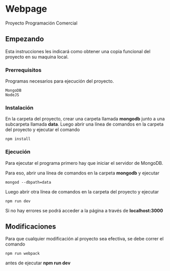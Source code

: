 # Webpage
Proyecto Programación Comercial

## Empezando

Esta instrucciones les indicará como obtener una copia funcional del proyecto en su maquina local.

### Prerrequisitos
Programas necesarios para ejecución del proyecto.
```
MongoDB
NodeJS
```

### Instalación

En la carpeta del proyecto, crear una carpeta llamada **mongodb** junto a una subcarpeta llamada **data**. Luego abrir una línea de comandos en la carpeta del proyecto y ejecutar el comando
 ```
 npm install
 ```
 
 ### Ejecución
 Para ejecutar el programa primero hay que iniciar el servidor de MongoDB.
 
 Para eso, abrir una línea de comandos en la carpeta **mongodb** y ejecutar
 ```
 mongod --dbpath=data
 ```
 Luego abrir otra línea de comandos en la carpeta del proyecto y ejecutar
 ```
 npm run dev
 ```
 Si no hay errores se podrá acceder a la página a través de **localhost:3000**
 
 ## Modificaciones
 Para que cualquier modificación al proyecto sea efectiva, se debe correr el comando
 ```
 npm run webpack
 ```
 antes de ejecutar **npm run dev**
